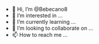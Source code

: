 - 👋 Hi, I’m @Bebecano8
- 👀 I’m interested in ...
- 🌱 I’m currently learning ...
- 💞️ I’m looking to collaborate on ...
- 📫 How to reach me ...

<!---
Bebecano8/Bebecano8 is a ✨ special ✨ repository because its `README.md` (this file) appears on your GitHub profile.
You can click the Preview link to take a look at your changes.
--->
<!---
Hi, I'm @Bebecano8 taking E-learning subjects for grade school
Sandy now I'm ready to enroll through online.Hope I graduate this coming 
Year.
--->
